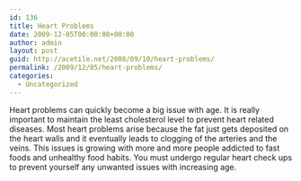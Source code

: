 ```yaml
---
id: 136
title: Heart Problems
date: 2009-12-05T00:00:00+00:00
author: admin
layout: post
guid: http://acetile.net/2008/09/10/heart-problems/
permalink: /2009/12/05/heart-problems/
categories:
  - Uncategorized
---
```

Heart problems can quickly become a big issue with age. It is really important to maintain the least cholesterol level to prevent heart related diseases. Most heart problems arise because the fat just gets deposited on the heart walls and it eventually leads to clogging of the arteries and the veins. This issues is growing with more and more people addicted to fast foods and unhealthy food habits. You must undergo regular heart check ups to prevent yourself any unwanted issues with increasing age.